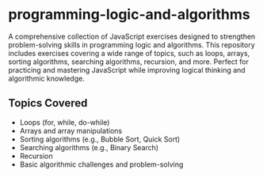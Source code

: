 # programming-logic-and-algorithms
A comprehensive collection of JavaScript exercises designed to strengthen problem-solving skills in programming logic and algorithms. This repository includes exercises covering a wide range of topics, such as loops, arrays, sorting algorithms, searching algorithms, recursion, and more. Perfect for practicing and mastering JavaScript while improving logical thinking and algorithmic knowledge.

## Topics Covered
- Loops (for, while, do-while)
- Arrays and array manipulations
- Sorting algorithms (e.g., Bubble Sort, Quick Sort)
- Searching algorithms (e.g., Binary Search)
- Recursion
- Basic algorithmic challenges and problem-solving

